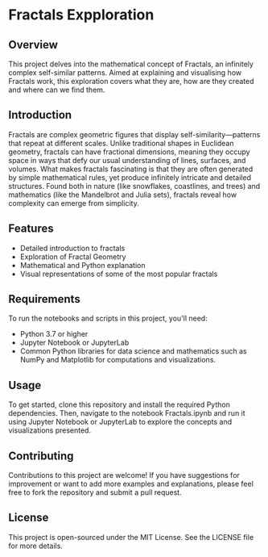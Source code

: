 # Fractals Expploration
## Overview
This project delves into the mathematical concept of Fractals, an infinitely complex self-similar patterns. Aimed at explaining and visualising how Fractals work, this exploration covers what they are, how are they created and where can we find them.
## Introduction
Fractals are complex geometric figures that display self-similarity—patterns that repeat at different scales. Unlike traditional shapes in Euclidean geometry, fractals can have fractional dimensions, meaning they occupy space in ways that defy our usual understanding of lines, surfaces, and volumes. What makes fractals fascinating is that they are often generated by simple mathematical rules, yet produce infinitely intricate and detailed structures. Found both in nature (like snowflakes, coastlines, and trees) and mathematics (like the Mandelbrot and Julia sets), fractals reveal how complexity can emerge from simplicity.
## Features
- Detailed introduction to fractals
- Exploration of Fractal Geometry
- Mathematical and Python explanation
- Visual representations of some of the most popular fractals
## Requirements
To run the notebooks and scripts in this project, you'll need:
- Python 3.7 or higher
-	Jupyter Notebook or JupyterLab
-	Common Python libraries for data science and mathematics such as NumPy and Matplotlib for computations and visualizations.
## Usage
To get started, clone this repository and install the required Python dependencies. Then, navigate to the notebook Fractals.ipynb and run it using Jupyter Notebook or JupyterLab to explore the concepts and visualizations presented.
## Contributing
Contributions to this project are welcome! If you have suggestions for improvement or want to add more examples and explanations, please feel free to fork the repository and submit a pull request.
## License
This project is open-sourced under the MIT License. See the LICENSE file for more details.
